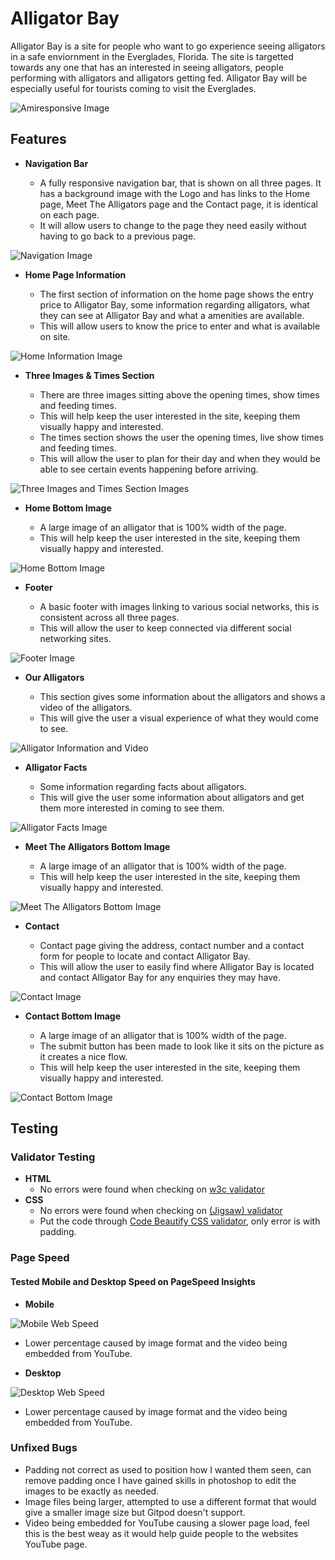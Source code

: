 # Alligator Bay

Alligator Bay is a site for people who want to go experience seeing alligators in a safe enviornment in the Everglades, Florida.
The site is targetted towards any one that has an interested in seeing alligators, people performing with alligators and alligators getting fed.
Alligator Bay will be especially useful for tourists coming to visit the Everglades.

![Amiresponsive Image](assets/readme-images/amiresponsive.jpg)

## Features

- __Navigation Bar__

  - A fully responsive navigation bar, that is shown on all three pages.  It has a background image with the Logo and has links to the Home page, Meet The Alligators page and the Contact page, it is identical on each page.
  - It will allow users to change to the page they need easily without having to go back to a previous page.

![Navigation Image](assets/readme-images/nav.jpg)

- __Home Page Information__

  - The first section of information on the home page shows the entry price to Alligator Bay, some information regarding alligators, what they can see at Alligator Bay and what a amenities are available.
  - This will allow users to know the price to enter and what is available on site.

![Home Information Image](assets/readme-images/information.jpg)

- __Three Images & Times Section__

  - There are three images sitting above the opening times, show times and feeding times.
  - This will help keep the user interested in the site, keeping them visually happy and interested.
  - The times section shows the user the opening times, live show times and feeding times.  
  - This will allow the user to plan for their day and when they would be able to see certain events happening before arriving.

![Three Images and Times Section Images](assets/readme-images/times.jpg)

- __Home Bottom Image__

  - A large image of an alligator that is 100% width of the page.
  - This will help keep the user interested in the site, keeping them visually happy and interested.

![Home Bottom Image](assets/readme-images/homebimage.jpg)

- __Footer__

  - A basic footer with images linking to various social networks, this is consistent across all three pages.
  - This will allow the user to keep connected via different social networking sites.

![Footer Image](assets/readme-images/footer.jpg)

- __Our Alligators__

  - This section gives some information about the alligators and shows a video of the alligators.
  - This will give the user a visual experience of what they would come to see.

![Alligator Information and Video](assets/readme-images/alligatorvideo.jpg)

- __Alligator Facts__

  - Some information regarding facts about alligators.
  - This will give the user some information about alligators and get them more interested in coming to see them.

![Alligator Facts Image](assets/readme-images/alligatorfacts.jpg)

- __Meet The Alligators Bottom Image__

  - A large image of an alligator that is 100% width of the page.
  - This will help keep the user interested in the site, keeping them visually happy and interested.

![Meet The Alligators Bottom Image](assets/readme-images/mtabimage.jpg)

- __Contact__

  - Contact page giving the address, contact number and a contact form for people to locate and contact Alligator Bay.
  - This will allow the user to easily find where Alligator Bay is located and contact Alligator Bay for any enquiries they may have.

![Contact Image](assets/readme-images/contact.jpg)

- __Contact Bottom Image__

  - A large image of an alligator that is 100% width of the page.
  - The submit button has been made to look like it sits on the picture as it creates a nice flow.
  - This will help keep the user interested in the site, keeping them visually happy and interested.

![Contact Bottom Image](assets/readme-images/contactbimage.jpg)

## Testing

### Validator Testing

- __HTML__
  - No errors were found when checking on [w3c validator](https://validator.w3.org/nu/?doc=https%3A%2F%2Fjoshuaandrews-1882.github.io%2Fproject-1%2Findex.html)
- __CSS__
  - No errors were found when checking on [(Jigsaw) validator](http://jigsaw.w3.org/css-validator/validator?uri=https%3A%2F%2Fjoshuaandrews-1882.github.io%2Fproject-1%2Findex.html&profile=css3svg&usermedium=all&warning=1&vextwarning=)
  - Put the code through [Code Beautify CSS validator](https://codebeautify.org/cssvalidate), only error is with padding.

### Page Speed

#### Tested Mobile and Desktop Speed on PageSpeed Insights

- __Mobile__

![Mobile Web Speed](assets/readme-images/mobilespeed.JPG)
- Lower percentage caused by image format and the video being embedded from YouTube.

- __Desktop__

![Desktop Web Speed](assets/readme-images/desktopspeed.JPG)
- Lower percentage caused by image format and the video being embedded from YouTube.

### Unfixed Bugs

- Padding not correct as used to position how I wanted them seen, can remove padding once I have gained skills in photoshop to edit the images to be exactly as needed.
- Image files being larger, attempted to use a different format that would give a smaller image size but Gitpod doesn't support.
- Video being embedded for YouTube causing a slower page load, feel this is the best weay as it would help guide people to the websites YouTube page.